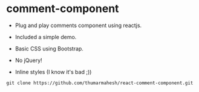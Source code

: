 # comment-component

- Plug and play comments component using reactjs.

- Included a simple demo.

- Basic CSS using Bootstrap.

- No jQuery!

- Inline styles (I know it's bad ;))

`git clone https://github.com/thumarmahesh/react-comment-component.git`
